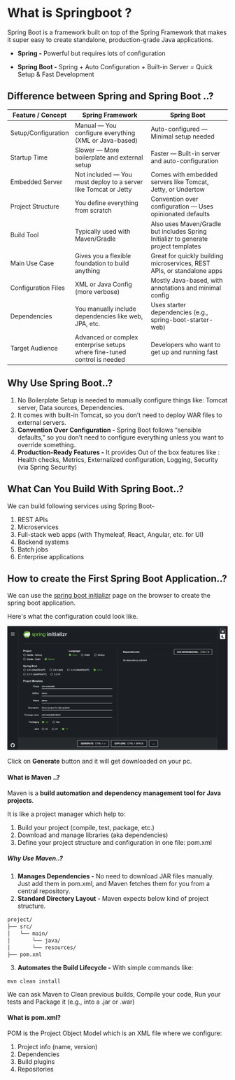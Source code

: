 # What is Springboot ?
Spring Boot is a framework built on top of the Spring Framework that makes it super easy to create standalone, production-grade Java applications.

- **Spring -** Powerful but requires lots of configuration

- **Spring Boot -** Spring + Auto Configuration + Built-in Server = Quick Setup & Fast Development


## Difference between Spring and Spring Boot ..?

|Feature / Concept   |	Spring Framework    |	Spring Boot     |
|--------------------|----------------------|-------------------|
|Setup/Configuration    |	Manual — You configure everything (XML or Java-based)   |	Auto-configured — Minimal setup needed  |
|Startup Time   |	Slower — More boilerplate and external setup    |	Faster — Built-in server and auto-configuration |
|Embedded Server    |	Not included — You must deploy to a server like Tomcat or Jetty |	Comes with embedded servers like Tomcat, Jetty, or Undertow |
|Project Structure  |	You define everything from scratch	|   Convention over configuration — Uses opinionated defaults   |
|Build Tool |	Typically used with Maven/Gradle    |	Also uses Maven/Gradle but includes Spring Initializr to generate project templates |
|Main Use Case  |	Gives you a flexible foundation to build anything   |	Great for quickly building microservices, REST APIs, or standalone apps |
|Configuration Files    |	XML or Java Config (more verbose)   |	Mostly Java-based, with annotations and minimal config  |
|Dependencies   |	You manually include dependencies like web, JPA, etc.   |	Uses starter dependencies (e.g., spring-boot-starter-web)   |
|Target Audience    |	Advanced or complex enterprise setups where fine-tuned control is needed    |	Developers who want to get up and running fast  |





## Why Use Spring Boot..?
1. No Boilerplate Setup is needed to manually configure things like: Tomcat server, Data sources, Dependencies.
2. It comes with built-in Tomcat, so you don’t need to deploy WAR files to external servers.
3. **Convention Over Configuration -** Spring Boot follows “sensible defaults,” so you don’t need to configure everything unless you want to override something.
4.  **Production-Ready Features -** It provides Out of the box features like : Health checks, Metrics, Externalized configuration, Logging, Security (via Spring Security)

## What Can You Build With Spring Boot..?
We can build following services using Spring Boot-
1. REST APIs
2. Microservices
3. Full-stack web apps (with Thymeleaf, React, Angular, etc. for UI)
4. Backend systems
5. Batch jobs
6. Enterprise applications

## How to create the First Spring Boot Application..?
We can use the [spring boot initializr](https://start.spring.io/) page on the browser to create the spring boot application.

Here's what the configuration could look like.

![Spring Boot Initializr](springbootinitializr.png)

Click on **Generate** button and it will get downloaded on your pc.


#### What is Maven ..?
Maven is a **build automation and dependency management tool for Java projects**.

It is like a project manager which help to:

1. Build your project (compile, test, package, etc.)
2. Download and manage libraries (aka dependencies)
3. Define your project structure and configuration in one file: pom.xml

##### Why Use Maven..?
1. **Manages Dependencies -** No need to download JAR files manually. Just add them in pom.xml, and Maven fetches them for you from a central repository.
2. **Standard Directory Layout -** Maven expects below kind of project structure.
```
project/
├── src/
│   └── main/
│       └── java/
│       └── resources/
├── pom.xml
```

3. **Automates the Build Lifecycle -**
With simple commands like:
```
mvn clean install
```
We can ask Maven to Clean previous builds, Compile your code, Run your tests and Package it (e.g., into a .jar or .war)

#### What is pom.xml?
POM is the Project Object Model which is an XML file where we configure:
1. Project info (name, version)
2. Dependencies
3. Build plugins
4. Repositories

